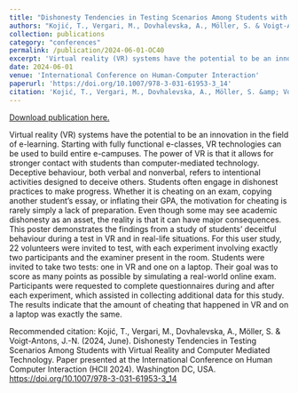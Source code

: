 ```yaml
---
title: "Dishonesty Tendencies in Testing Scenarios Among Students with Virtual Reality and Computer-Mediated Technology"
authors: "Kojić, T., Vergari, M., Dovhalevska, A., Möller, S. & Voigt-Antons, J.-N."
collection: publications
category: "conferences"
permalink: /publication/2024-06-01-OC40
excerpt: 'Virtual reality (VR) systems have the potential to be an innovation in the field of e-learning. Starting with fully functional e-classes, VR technologies can be used to build entire e-campuses. The power of VR is that it allows for stronger contact with students than computer-mediated technology. Deceptive behaviour, both verbal and nonverbal, refers to intentional activities designed to deceive others. Students often engage in dishonest practices to make progress. Whether it is cheating on an exam, copying another student’s essay, or inflating their GPA, the motivation for cheating is rarely simply a lack of preparation. Even though some may see academic dishonesty as an asset, the reality is that it can have major consequences. This poster demonstrates the findings from a study of students’ deceitful behaviour during a test in VR and in real-life situations. For this user study, 22 volunteers were invited to test, with each experiment involving exactly two participants and the examiner present in the room. Students were invited to take two tests: one in VR and one on a laptop. Their goal was to score as many points as possible by simulating a real-world online exam. Participants were requested to complete questionnaires during and after each experiment, which assisted in collecting additional data for this study. The results indicate that the amount of cheating that happened in VR and on a laptop was exactly the same.'
date: 2024-06-01
venue: 'International Conference on Human-Computer Interaction'
paperurl: 'https://doi.org/10.1007/978-3-031-61953-3_14'
citation: 'Kojić, T., Vergari, M., Dovhalevska, A., Möller, S. &amp; Voigt-Antons, J.-N. (2024, June). Dishonesty Tendencies in Testing Scenarios Among Students with Virtual Reality and Computer Mediated Technology. Paper presented at the International Conference on Human Computer Interaction (HCII 2024). Washington DC, USA. https://doi.org/10.1007/978-3-031-61953-3_14'
---
```


<a href='https://doi.org/10.1007/978-3-031-61953-3_14'>Download publication here.</a>

Virtual reality (VR) systems have the potential to be an innovation in the field of e-learning. Starting with fully functional e-classes, VR technologies can be used to build entire e-campuses. The power of VR is that it allows for stronger contact with students than computer-mediated technology. Deceptive behaviour, both verbal and nonverbal, refers to intentional activities designed to deceive others. Students often engage in dishonest practices to make progress. Whether it is cheating on an exam, copying another student’s essay, or inflating their GPA, the motivation for cheating is rarely simply a lack of preparation. Even though some may see academic dishonesty as an asset, the reality is that it can have major consequences. This poster demonstrates the findings from a study of students’ deceitful behaviour during a test in VR and in real-life situations. For this user study, 22 volunteers were invited to test, with each experiment involving exactly two participants and the examiner present in the room. Students were invited to take two tests: one in VR and one on a laptop. Their goal was to score as many points as possible by simulating a real-world online exam. Participants were requested to complete questionnaires during and after each experiment, which assisted in collecting additional data for this study. The results indicate that the amount of cheating that happened in VR and on a laptop was exactly the same.

Recommended citation: Kojić, T., Vergari, M., Dovhalevska, A., Möller, S. & Voigt-Antons, J.-N. (2024, June). Dishonesty Tendencies in Testing Scenarios Among Students with Virtual Reality and Computer Mediated Technology. Paper presented at the International Conference on Human Computer Interaction (HCII 2024). Washington DC, USA. https://doi.org/10.1007/978-3-031-61953-3_14
